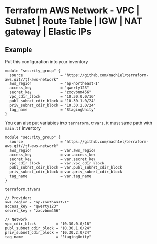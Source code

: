 # Terraform AWS Network - VPC | Subnet | Route Table | IGW | NAT gateway | Elastic IPs


## Example
Put this configuration into your inventory

```
module "security_group" {
  source                 = "https://github.com/mach1el/terraform-aws.git//tf-aws-network"
  aws_region             = "ap-northeast-1"
  access_key             = "qwerty123"
  secret_key             = "zxcvbnm456"
  vpc_cdir_block         = "10.30.0.0/16"
  publ_subnet_cdir_block = "10.30.1.0/24"
  priv_subnet_cdir_block = "10.30.2.0/24"
  tag_name               = "StagingUnity"
}
```

You can also put variables into `terraform.tfvars`, it must same path with `main.tf` inventory

```
module "security_group" {
  source                 = "https://github.com/mach1el/terraform-aws.git//tf-aws-network"
  aws_region             = var.aws_region
  access_key             = var.access_key
  secret_key             = var.secret_key
  vpc_cdir_block         = var.vpc_cdir_block
  publ_subnet_cdir_block = var.publ_subnet_cdir_block
  priv_subnet_cdir_block = var.priv_subnet_cdir_block
  tag_name               = var.tag_name
}
```

`terraform.tfvars`

```
// Providers
aws_region = "ap-southeast-1"
access_key = "qwerty123"
secret_key = "zxcvbnm456"

// Network
vpc_cdir_block         = "10.30.0.0/16"
publ_subnet_cdir_block = "10.30.1.0/24"
priv_subnet_cdir_block = "10.30.2.0/24"
tag_name               = "StagingUnity"
```